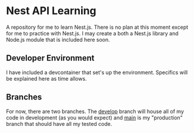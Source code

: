 # Nest API Learning
A repository for me to learn Nest.js. There is no plan at this moment except for me to practice with Nest.js. I may create a both a Nest.js library and Node.js module that is included here soon.

## Developer Environment
I have included a devcontainer that set's up the environment. Specifics will be explained here as time allows.

## Branches
For now, there are two branches. The [develop](https://github.com/NebraskaCoder/nest-api-learning/tree/develop) branch will house all of my code in development (as you would expect) and [main](https://github.com/NebraskaCoder/nest-api-learning/tree/main) is my "production" branch that should have all my tested code.
